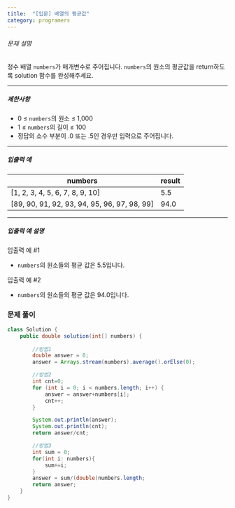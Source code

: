 ```yaml
---
title:  "[입문] 배열의 평균값"
category: programers
---
```




###### 문제 설명

정수 배열 `numbers`가 매개변수로 주어집니다. `numbers`의 원소의 평균값을 return하도록 solution 함수를 완성해주세요.

------

##### 제한사항

- 0 ≤ `numbers`의 원소 ≤ 1,000
- 1 ≤ `numbers`의 길이 ≤ 100
- 정답의 소수 부분이 .0 또는 .5인 경우만 입력으로 주어집니다.

------

##### 입출력 예

| numbers                                      | result |
| -------------------------------------------- | ------ |
| [1, 2, 3, 4, 5, 6, 7, 8, 9, 10]              | 5.5    |
| [89, 90, 91, 92, 93, 94, 95, 96, 97, 98, 99] | 94.0   |

------

##### 입출력 예 설명

입출력 예 #1

- `numbers`의 원소들의 평균 값은 5.5입니다.

입출력 예 #2

- `numbers`의 원소들의 평균 값은 94.0입니다.



### 문제 풀이

```java
class Solution {
    public double solution(int[] numbers) {
        
        //방법1
        double answer = 0;
        answer = Arrays.stream(numbers).average().orElse(0);

        //방법2
        int cnt=0;
        for (int i = 0; i < numbers.length; i++) {
            answer = answer+numbers[i];
            cnt++;
        }

        System.out.println(answer);
        System.out.println(cnt);
        return answer/cnt;

        //방법3
        int sum = 0;
        for(int i: numbers){
            sum+=i;
        }
        answer = sum/(double)numbers.length;
        return answer;
    }
}
```

